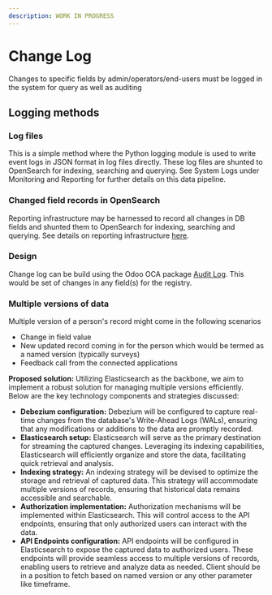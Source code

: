 ```yaml
---
description: WORK IN PROGRESS
---
```


# Change Log

Changes to specific fields by admin/operators/end-users must be logged in the system for query as well as auditing

## Logging methods

### Log files

This is a simple method where the Python logging module is used to write event logs in JSON format in log files directly.  These log files are shunted to OpenSearch for indexing, searching and querying. See System Logs under Monitoring and Reporting for further details on this data pipeline.

### Changed field records in OpenSearch

Reporting infrastructure may be harnessed to record all changes in DB fields and shunted them to OpenSearch for indexing, searching and querying.  See details on reporting infrastructure [here](../../monitoring-and-reporting/).

### Design

Change log can be build using the Odoo OCA package [Audit Log](https://github.com/OCA/server-tools/tree/16.0/auditlog). This would be set of changes in any field(s) for the registry.

### Multiple versions of data

Multiple version of a person's record might come in the following scenarios

* Change in field value
* New updated record coming in for the person which would be termed as a named version (typically surveys)
* Feedback call from the connected applications

**Proposed solution:** Utilizing Elasticsearch as the backbone, we aim to implement a robust solution for managing multiple versions efficiently. Below are the key technology components and strategies discussed:

* **Debezium configuration:** Debezium will be configured to capture real-time changes from the database's Write-Ahead Logs (WALs), ensuring that any modifications or additions to the data are promptly recorded.
* **Elasticsearch setup:** Elasticsearch will serve as the primary destination for streaming the captured changes. Leveraging its indexing capabilities, Elasticsearch will efficiently organize and store the data, facilitating quick retrieval and analysis.
* **Indexing strategy:** An indexing strategy will be devised to optimize the storage and retrieval of captured data. This strategy will accommodate multiple versions of records, ensuring that historical data remains accessible and searchable.
* **Authorization implementation:** Authorization mechanisms will be implemented within Elasticsearch. This will control access to the API endpoints, ensuring that only authorized users can interact with the data.&#x20;
* **API Endpoints configuration:** API endpoints will be configured in Elasticsearch to expose the captured data to authorized users. These endpoints will provide seamless access to multiple versions of records, enabling users to retrieve and analyze data as needed. Client should be in a position to fetch based on named version or any other parameter like timeframe.
